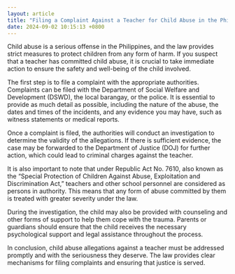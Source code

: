 ```yaml
---
layout: article
title: "Filing a Complaint Against a Teacher for Child Abuse in the Philippines"
date: 2024-09-02 10:15:13 +0800
---
```


<p>Child abuse is a serious offense in the Philippines, and the law provides strict measures to protect children from any form of harm. If you suspect that a teacher has committed child abuse, it is crucial to take immediate action to ensure the safety and well-being of the child involved.</p><p>The first step is to file a complaint with the appropriate authorities. Complaints can be filed with the Department of Social Welfare and Development (DSWD), the local barangay, or the police. It is essential to provide as much detail as possible, including the nature of the abuse, the dates and times of the incidents, and any evidence you may have, such as witness statements or medical reports.</p><p>Once a complaint is filed, the authorities will conduct an investigation to determine the validity of the allegations. If there is sufficient evidence, the case may be forwarded to the Department of Justice (DOJ) for further action, which could lead to criminal charges against the teacher.</p><p>It is also important to note that under Republic Act No. 7610, also known as the “Special Protection of Children Against Abuse, Exploitation and Discrimination Act,” teachers and other school personnel are considered as persons in authority. This means that any form of abuse committed by them is treated with greater severity under the law.</p><p>During the investigation, the child may also be provided with counseling and other forms of support to help them cope with the trauma. Parents or guardians should ensure that the child receives the necessary psychological support and legal assistance throughout the process.</p><p>In conclusion, child abuse allegations against a teacher must be addressed promptly and with the seriousness they deserve. The law provides clear mechanisms for filing complaints and ensuring that justice is served.</p>